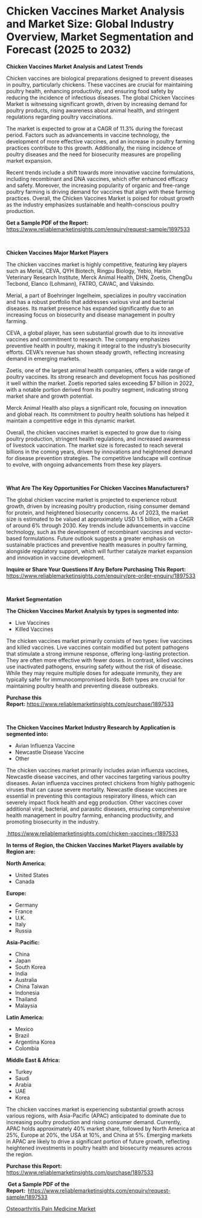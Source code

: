 <p><h1>Chicken Vaccines Market Analysis and Market Size: Global Industry Overview, Market Segmentation and Forecast (2025 to 2032)</h1></p><p><strong>Chicken Vaccines Market Analysis and Latest Trends</strong></p>
<p><p>Chicken vaccines are biological preparations designed to prevent diseases in poultry, particularly chickens. These vaccines are crucial for maintaining poultry health, enhancing productivity, and ensuring food safety by reducing the incidence of infectious diseases. The global Chicken Vaccines Market is witnessing significant growth, driven by increasing demand for poultry products, rising awareness about animal health, and stringent regulations regarding poultry vaccinations.</p><p>The market is expected to grow at a CAGR of 11.3% during the forecast period. Factors such as advancements in vaccine technology, the development of more effective vaccines, and an increase in poultry farming practices contribute to this growth. Additionally, the rising incidence of poultry diseases and the need for biosecurity measures are propelling market expansion. </p><p>Recent trends include a shift towards more innovative vaccine formulations, including recombinant and DNA vaccines, which offer enhanced efficacy and safety. Moreover, the increasing popularity of organic and free-range poultry farming is driving demand for vaccines that align with these farming practices. Overall, the Chicken Vaccines Market is poised for robust growth as the industry emphasizes sustainable and health-conscious poultry production.</p></p>
<p><strong>Get a Sample PDF of the Report:&nbsp;</strong> <a href="https://www.reliablemarketinsights.com/enquiry/request-sample/1897533?utm_campaign=2885&utm_medium=2&utm_source=Github&utm_content=ia&utm_term=08032025&utm_id=chicken-vaccines">https://www.reliablemarketinsights.com/enquiry/request-sample/1897533</a></p>
<p>&nbsp;</p>
<p><strong>Chicken Vaccines Major Market Players</strong></p>
<p><p>The chicken vaccines market is highly competitive, featuring key players such as Merial, CEVA, QYH Biotech, Ringpu Biology, Yebio, Harbin Veterinary Research Institute, Merck Animal Health, DHN, Zoetis, ChengDu Tecbond, Elanco (Lohmann), FATRO, CAVAC, and Vaksindo. </p><p>Merial, a part of Boehringer Ingelheim, specializes in poultry vaccination and has a robust portfolio that addresses various viral and bacterial diseases. Its market presence has expanded significantly due to an increasing focus on biosecurity and disease management in poultry farming.</p><p>CEVA, a global player, has seen substantial growth due to its innovative vaccines and commitment to research. The company emphasizes preventive health in poultry, making it integral to the industry’s biosecurity efforts. CEVA's revenue has shown steady growth, reflecting increasing demand in emerging markets.</p><p>Zoetis, one of the largest animal health companies, offers a wide range of poultry vaccines. Its strong research and development focus has positioned it well within the market. Zoetis reported sales exceeding $7 billion in 2022, with a notable portion derived from its poultry segment, indicating strong market share and growth potential.</p><p>Merck Animal Health also plays a significant role, focusing on innovation and global reach. Its commitment to poultry health solutions has helped it maintain a competitive edge in this dynamic market.</p><p>Overall, the chicken vaccines market is expected to grow due to rising poultry production, stringent health regulations, and increased awareness of livestock vaccination. The market size is forecasted to reach several billions in the coming years, driven by innovations and heightened demand for disease prevention strategies. The competitive landscape will continue to evolve, with ongoing advancements from these key players.</p></p>
<p>&nbsp;</p>
<p><strong>What Are The Key Opportunities For Chicken Vaccines Manufacturers?</strong></p>
<p><p>The global chicken vaccine market is projected to experience robust growth, driven by increasing poultry production, rising consumer demand for protein, and heightened biosecurity concerns. As of 2023, the market size is estimated to be valued at approximately USD 1.5 billion, with a CAGR of around 6% through 2030. Key trends include advancements in vaccine technology, such as the development of recombinant vaccines and vector-based formulations. Future outlook suggests a greater emphasis on sustainable practices and preventive health measures in poultry farming, alongside regulatory support, which will further catalyze market expansion and innovation in vaccine development.</p></p>
<p><strong>Inquire or Share Your Questions If Any Before Purchasing This Report:</strong> <a href="https://www.reliablemarketinsights.com/enquiry/pre-order-enquiry/1897533?utm_campaign=2885&utm_medium=2&utm_source=Github&utm_content=ia&utm_term=08032025&utm_id=chicken-vaccines">https://www.reliablemarketinsights.com/enquiry/pre-order-enquiry/1897533</a></p>
<p>&nbsp;</p>
<p><strong>Market Segmentation</strong></p>
<p><strong>The Chicken Vaccines Market Analysis by types is segmented into:</strong></p>
<p><ul><li>Live Vaccines</li><li>Killed Vaccines</li></ul></p>
<p><p>The chicken vaccines market primarily consists of two types: live vaccines and killed vaccines. Live vaccines contain modified but potent pathogens that stimulate a strong immune response, offering long-lasting protection. They are often more effective with fewer doses. In contrast, killed vaccines use inactivated pathogens, ensuring safety without the risk of disease. While they may require multiple doses for adequate immunity, they are typically safer for immunocompromised birds. Both types are crucial for maintaining poultry health and preventing disease outbreaks.</p></p>
<p><strong>Purchase this Report:&nbsp;</strong><a href="https://www.reliablemarketinsights.com/purchase/1897533?utm_campaign=2885&utm_medium=2&utm_source=Github&utm_content=ia&utm_term=08032025&utm_id=chicken-vaccines">https://www.reliablemarketinsights.com/purchase/1897533</a></p>
<p>&nbsp;</p>
<p><strong>The Chicken Vaccines Market Industry Research by Application is segmented into:</strong></p>
<p><ul><li>Avian Influenza Vaccine</li><li>Newcastle Disease Vaccine</li><li>Other</li></ul></p>
<p><p>The chicken vaccines market primarily includes avian influenza vaccines, Newcastle disease vaccines, and other vaccines targeting various poultry diseases. Avian influenza vaccines protect chickens from highly pathogenic viruses that can cause severe mortality. Newcastle disease vaccines are essential in preventing this contagious respiratory illness, which can severely impact flock health and egg production. Other vaccines cover additional viral, bacterial, and parasitic diseases, ensuring comprehensive health management in poultry farming, enhancing productivity, and promoting biosecurity in the industry.</p></p>
<p><a href="https://www.reliablemarketinsights.com/chicken-vaccines-r1897533?utm_campaign=2885&utm_medium=2&utm_source=Github&utm_content=ia&utm_term=08032025&utm_id=chicken-vaccines">&nbsp;https://www.reliablemarketinsights.com/chicken-vaccines-r1897533</a></p>
<p><strong>In terms of Region, the Chicken Vaccines Market Players available by Region are:</strong></p>
<p>
    <p> <strong> North America: </strong>
        <ul>
            <li>United States</li>
            <li>Canada</li>
        </ul>
        </p> 
    <p> <strong> Europe: </strong>
        <ul>
            <li>Germany</li>
            <li>France</li>
            <li>U.K.</li>
            <li>Italy</li>
            <li>Russia</li>
        </ul>
        </p> 
    <p> <strong> Asia-Pacific: </strong>
        <ul>
            <li>China</li>
            <li>Japan</li>
            <li>South Korea</li>
            <li>India</li>
            <li>Australia</li>
            <li>China Taiwan</li>
            <li>Indonesia</li>
            <li>Thailand</li>
            <li>Malaysia</li>
        </ul>
        </p> 
    <p> <strong> Latin America: </strong>
        <ul>
            <li>Mexico</li>
            <li>Brazil</li>
            <li>Argentina Korea</li>
            <li>Colombia</li>
        </ul>
        </p> 
    <p> <strong> Middle East & Africa: </strong>
        <ul>
            <li>Turkey</li>
            <li>Saudi</li>
            <li>Arabia</li>
            <li>UAE</li>
            <li>Korea</li>
        </ul>
    </p>
    </p>
<p><p>The chicken vaccines market is experiencing substantial growth across various regions, with Asia-Pacific (APAC) anticipated to dominate due to increasing poultry production and rising consumer demand. Currently, APAC holds approximately 40% market share, followed by North America at 25%, Europe at 20%, the USA at 10%, and China at 5%. Emerging markets in APAC are likely to drive a significant portion of future growth, reflecting heightened investments in poultry health and biosecurity measures across the region.</p></p>
<p><strong>Purchase this Report: </strong><a href="https://www.reliablemarketinsights.com/purchase/1897533?utm_campaign=2885&utm_medium=2&utm_source=Github&utm_content=ia&utm_term=08032025&utm_id=chicken-vaccines">https://www.reliablemarketinsights.com/purchase/1897533</a></p>
<p>&nbsp;<strong>Get a Sample PDF of the Report:&nbsp;&nbsp;</strong><a href="https://www.reliablemarketinsights.com/enquiry/request-sample/1897533?utm_campaign=2885&utm_medium=2&utm_source=Github&utm_content=ia&utm_term=08032025&utm_id=chicken-vaccines">https://www.reliablemarketinsights.com/enquiry/request-sample/1897533</a></p>
<p><strong></strong></p>
<p><p><a href="https://github.com/ajayanhaizan/Market-Research-Report-List-1/blob/main/osteoarthritis-pain-medicine-market.md?utm_campaign=2885&utm_medium=2&utm_source=Github&utm_content=ia&utm_term=08032025&utm_id=chicken-vaccines">Osteoarthritis Pain Medicine Market</a></p></p>